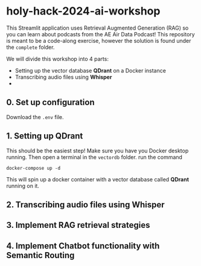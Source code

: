 # holy-hack-2024-ai-workshop

This Streamlit application uses Retrieval Augmented Generation (RAG) so you can learn about podcasts from the AE Air Data Podcast!
This repository is meant to be a code-along exercise, however the solution is found under the `complete` folder.

We will divide this workshop into 4 parts:

- Setting up the vector database **QDrant** on a Docker instance
- Transcribing audio files using **Whisper**
- 

## 0. Set up configuration
Download the `.env` file.

## 1. Setting up QDrant
This should be the easiest step! Make sure you have you Docker desktop running.
Then open a terminal in the `vectordb` folder.
run the command

`docker-compose up -d`

This will spin up a docker container with a vector database called **QDrant** running on it.


## 2. Transcribing audio files using **Whisper**

## 3. Implement RAG retrieval strategies

## 4. Implement Chatbot functionality with **Semantic Routing**
